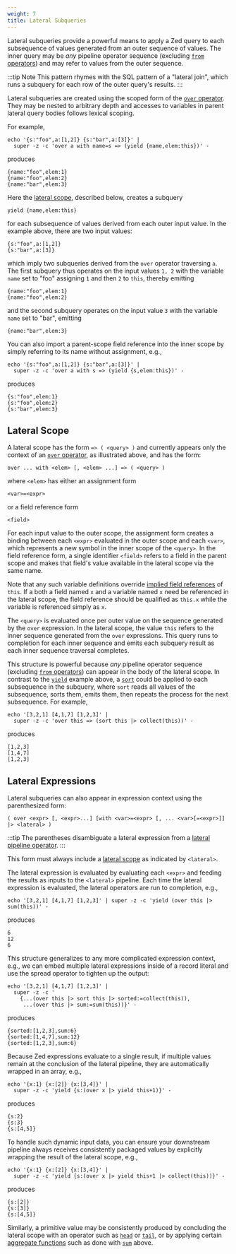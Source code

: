 ```yaml
---
weight: 7
title: Lateral Subqueries
---
```


Lateral subqueries provide a powerful means to apply a Zed query
to each subsequence of values generated from an outer sequence of values.
The inner query may be _any_ pipeline operator sequence (excluding
[`from` operators](operators/from)) and may refer to values from
the outer sequence.

:::tip Note
This pattern rhymes with the SQL pattern of a "lateral
join", which runs a subquery for each row of the outer query's results.
:::

Lateral subqueries are created using the scoped form of the
[`over` operator](operators/over). They may be nested to arbitrary depth
and accesses to variables in parent lateral query bodies follows lexical
scoping.

For example,
```mdtest-command
echo '{s:"foo",a:[1,2]} {s:"bar",a:[3]}' |
  super -z -c 'over a with name=s => (yield {name,elem:this})' -
```
produces
```mdtest-output
{name:"foo",elem:1}
{name:"foo",elem:2}
{name:"bar",elem:3}
```
Here the [lateral scope](#lateral-scope), described below, creates a subquery
```
yield {name,elem:this}
```
for each subsequence of values derived from each outer input value.
In the example above, there are two input values:
```
{s:"foo",a:[1,2]}
{s:"bar",a:[3]}
```
which imply two subqueries derived from the `over` operator traversing `a`.
The first subquery thus operates on the input values `1, 2` with the variable
`name` set to "foo" assigning `1` and then `2` to `this`, thereby emitting
```
{name:"foo",elem:1}
{name:"foo",elem:2}
```
and the second subquery operates on the input value `3` with the variable
`name` set to "bar", emitting
```
{name:"bar",elem:3}
```

You can also import a parent-scope field reference into the inner scope by
simply referring to its name without assignment, e.g.,
```mdtest-command
echo '{s:"foo",a:[1,2]} {s:"bar",a:[3]}' |
  super -z -c 'over a with s => (yield {s,elem:this})' -
```
produces
```mdtest-output
{s:"foo",elem:1}
{s:"foo",elem:2}
{s:"bar",elem:3}
```

## Lateral Scope

A lateral scope has the form `=> ( <query> )` and currently appears
only the context of an [`over` operator](operators/over),
as illustrated above, and has the form:
```
over ... with <elem> [, <elem> ...] => ( <query> )
```
where `<elem>` has either an assignment form
```
<var>=<expr>
```
or a field reference form
```
<field>
```
For each input value to the outer scope, the assignment form creates a binding
between each `<expr>` evaluated in the outer scope and each `<var>`, which
represents a new symbol in the inner scope of the `<query>`.
In the field reference form, a single identifier `<field>` refers to a field
in the parent scope and makes that field's value available in the lateral scope
via the same name.

Note that any such variable definitions override [implied field references](pipeline-model.md#implied-field-references) of
`this`. If a both a field named `x` and a variable named `x` need be
referenced in the lateral scope, the field reference should be qualified as
`this.x` while the variable is referenced simply as `x`.

The `<query>` is evaluated once per outer value
on the sequence generated by the `over` expression.  In the lateral scope,
the value `this` refers to the inner sequence generated from the `over` expressions.
This query runs to completion for each inner sequence and emits
each subquery result as each inner sequence traversal completes.

This structure is powerful because _any_ pipeline operator sequence (excluding
[`from` operators](operators/from)) can appear in the body of
the lateral scope.  In contrast to the [`yield`](operators/yield) example above, a [`sort`](operators/sort) could be
applied to each subsequence in the subquery, where `sort`
reads all values of the subsequence, sorts them, emits them, then
repeats the process for the next subsequence.  For example,
```mdtest-command
echo '[3,2,1] [4,1,7] [1,2,3]' |
  super -z -c 'over this => (sort this |> collect(this))' -
```
produces
```mdtest-output
[1,2,3]
[1,4,7]
[1,2,3]
```

## Lateral Expressions

Lateral subqueries can also appear in expression context using the
parenthesized form:
```
( over <expr> [, <expr>...] [with <var>=<expr> [, ... <var>[=<expr>]] |> <lateral> )
```

:::tip
The parentheses disambiguate a lateral expression from a [lateral pipeline operator](operators/over).
:::

This form must always include a [lateral scope](#lateral-scope) as indicated by `<lateral>`.

The lateral expression is evaluated by evaluating each `<expr>` and feeding
the results as inputs to the `<lateral>` pipeline.  Each time the
lateral expression is evaluated, the lateral operators are run to completion,
e.g.,
```mdtest-command
echo '[3,2,1] [4,1,7] [1,2,3]' | super -z -c 'yield (over this |> sum(this))' -
```
produces
```mdtest-output
6
12
6
```
This structure generalizes to any more complicated expression context,
e.g., we can embed multiple lateral expressions inside of a record literal
and use the spread operator to tighten up the output:
```mdtest-command
echo '[3,2,1] [4,1,7] [1,2,3]' |
  super -z -c '
    {...(over this |> sort this |> sorted:=collect(this)),
     ...(over this |> sum:=sum(this))}' -
```
produces
```mdtest-output
{sorted:[1,2,3],sum:6}
{sorted:[1,4,7],sum:12}
{sorted:[1,2,3],sum:6}
```
Because Zed expressions evaluate to a single result, if multiple values remain
at the conclusion of the lateral pipeline, they are automatically wrapped in
an array, e.g.,
```mdtest-command
echo '{x:1} {x:[2]} {x:[3,4]}' |
  super -z -c 'yield {s:(over x |> yield this+1)}' -
```
produces
```mdtest-output
{s:2}
{s:3}
{s:[4,5]}
```
To handle such dynamic input data, you can ensure your downstream pipeline
always receives consistently packaged values by explicitly wrapping the result
of the lateral scope, e.g.,
```mdtest-command
echo '{x:1} {x:[2]} {x:[3,4]}' |
  super -z -c 'yield {s:(over x |> yield this+1 |> collect(this))}' -
```
produces
```mdtest-output
{s:[2]}
{s:[3]}
{s:[4,5]}
```
Similarly, a primitive value may be consistently produced by concluding the
lateral scope with an operator such as [`head`](operators/head) or
[`tail`](operators/tail), or by applying certain [aggregate functions](aggregates/_index)
such as done with [`sum`](aggregates/sum) above.
